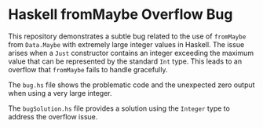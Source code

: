 # Haskell fromMaybe Overflow Bug

This repository demonstrates a subtle bug related to the use of `fromMaybe` from `Data.Maybe` with extremely large integer values in Haskell.  The issue arises when a `Just` constructor contains an integer exceeding the maximum value that can be represented by the standard `Int` type. This leads to an overflow that `fromMaybe` fails to handle gracefully.

The `bug.hs` file shows the problematic code and the unexpected zero output when using a very large integer.

The `bugSolution.hs` file provides a solution using the `Integer` type to address the overflow issue.